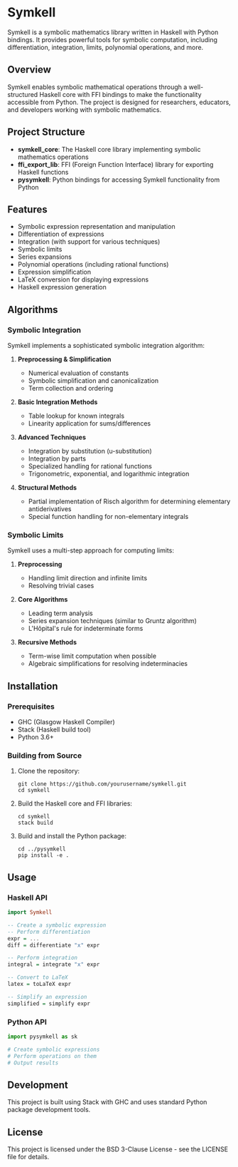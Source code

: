 # Symkell

Symkell is a symbolic mathematics library written in Haskell with Python bindings. It provides powerful tools for symbolic computation, including differentiation, integration, limits, polynomial operations, and more.

## Overview

Symkell enables symbolic mathematical operations through a well-structured Haskell core with FFI bindings to make the functionality accessible from Python. The project is designed for researchers, educators, and developers working with symbolic mathematics.

## Project Structure

- **symkell_core**: The Haskell core library implementing symbolic mathematics operations
- **ffi_export_lib**: FFI (Foreign Function Interface) library for exporting Haskell functions
- **pysymkell**: Python bindings for accessing Symkell functionality from Python

## Features

- Symbolic expression representation and manipulation
- Differentiation of expressions
- Integration (with support for various techniques)
- Symbolic limits
- Series expansions
- Polynomial operations (including rational functions)
- Expression simplification
- LaTeX conversion for displaying expressions
- Haskell expression generation

## Algorithms

### Symbolic Integration

Symkell implements a sophisticated symbolic integration algorithm:

1. **Preprocessing & Simplification**
   - Numerical evaluation of constants
   - Symbolic simplification and canonicalization
   - Term collection and ordering

2. **Basic Integration Methods**
   - Table lookup for known integrals
   - Linearity application for sums/differences

3. **Advanced Techniques**
   - Integration by substitution (u-substitution)
   - Integration by parts
   - Specialized handling for rational functions
   - Trigonometric, exponential, and logarithmic integration

4. **Structural Methods**
   - Partial implementation of Risch algorithm for determining elementary antiderivatives
   - Special function handling for non-elementary integrals

### Symbolic Limits

Symkell uses a multi-step approach for computing limits:

1. **Preprocessing**
   - Handling limit direction and infinite limits
   - Resolving trivial cases

2. **Core Algorithms**
   - Leading term analysis
   - Series expansion techniques (similar to Gruntz algorithm)
   - L'Hôpital's rule for indeterminate forms

3. **Recursive Methods**
   - Term-wise limit computation when possible
   - Algebraic simplifications for resolving indeterminacies

## Installation

### Prerequisites

- GHC (Glasgow Haskell Compiler)
- Stack (Haskell build tool)
- Python 3.6+

### Building from Source

1. Clone the repository:
   ```
   git clone https://github.com/yourusername/symkell.git
   cd symkell
   ```

2. Build the Haskell core and FFI libraries:
   ```
   cd symkell
   stack build
   ```

3. Build and install the Python package:
   ```
   cd ../pysymkell
   pip install -e .
   ```

## Usage

### Haskell API

```haskell
import Symkell

-- Create a symbolic expression
-- Perform differentiation
expr = ...
diff = differentiate "x" expr

-- Perform integration
integral = integrate "x" expr

-- Convert to LaTeX
latex = toLaTeX expr

-- Simplify an expression
simplified = simplify expr
```

### Python API

```python
import pysymkell as sk

# Create symbolic expressions
# Perform operations on them
# Output results
```

## Development

This project is built using Stack with GHC and uses standard Python package development tools.

## License

This project is licensed under the BSD 3-Clause License - see the LICENSE file for details. 